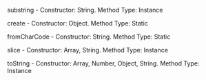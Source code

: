 substring - Constructor: String. Method Type: Instance

create - Constructor: Object. Method Type: Static

fromCharCode - Constructor: String. Method Type: Static

slice - Constructor: Array, String. Method Type: Instance

toString - Constructor: Array, Number, Object, String. Method Type: Instance